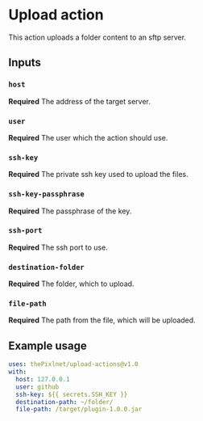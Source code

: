 # Upload action

This action uploads a folder content to an sftp server.

## Inputs

### `host`

**Required** The address of the target server.

### `user`

**Required** The user which the action should use.

### `ssh-key`

**Required** The private ssh key used to upload the files.

### `ssh-key-passphrase`

**Required** The passphrase of the key.

### `ssh-port`

**Required** The ssh port to use.

### `destination-folder`

**Required** The folder, which to upload.

### `file-path`

**Required** The path from the file, which will be uploaded.

## Example usage

```yaml
uses: thePixlnet/upload-actions@v1.0
with:
  host: 127.0.0.1
  user: github
  ssh-key: ${{ secrets.SSH_KEY }}
  destination-path: ~/folder/
  file-path: /target/plugin-1.0.0.jar
```